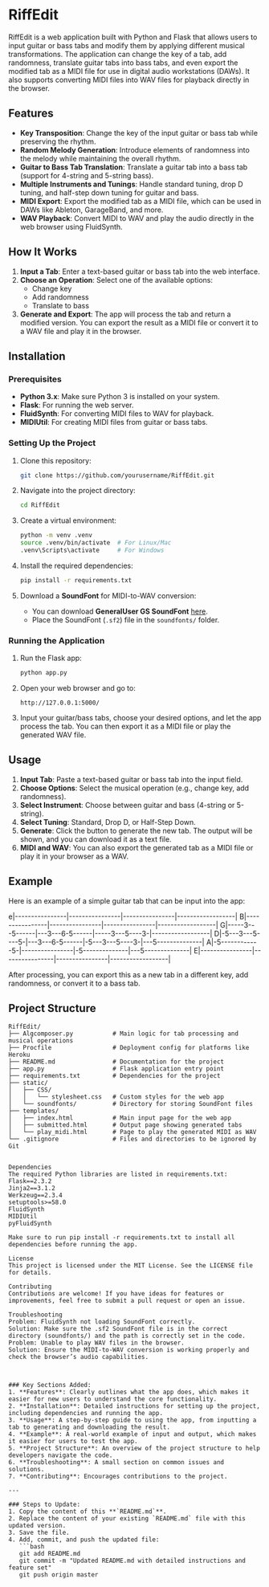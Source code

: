 # RiffEdit

RiffEdit is a web application built with Python and Flask that allows users to input guitar or bass tabs and modify them by applying different musical transformations. The application can change the key of a tab, add randomness, translate guitar tabs into bass tabs, and even export the modified tab as a MIDI file for use in digital audio workstations (DAWs). It also supports converting MIDI files into WAV files for playback directly in the browser.

## Features

- **Key Transposition**: Change the key of the input guitar or bass tab while preserving the rhythm.
- **Random Melody Generation**: Introduce elements of randomness into the melody while maintaining the overall rhythm.
- **Guitar to Bass Tab Translation**: Translate a guitar tab into a bass tab (support for 4-string and 5-string bass).
- **Multiple Instruments and Tunings**: Handle standard tuning, drop D tuning, and half-step down tuning for guitar and bass.
- **MIDI Export**: Export the modified tab as a MIDI file, which can be used in DAWs like Ableton, GarageBand, and more.
- **WAV Playback**: Convert MIDI to WAV and play the audio directly in the web browser using FluidSynth.

## How It Works

1. **Input a Tab**: Enter a text-based guitar or bass tab into the web interface.
2. **Choose an Operation**: Select one of the available options:
   - Change key
   - Add randomness
   - Translate to bass
3. **Generate and Export**: The app will process the tab and return a modified version. You can export the result as a MIDI file or convert it to a WAV file and play it in the browser.

## Installation

### Prerequisites

- **Python 3.x**: Make sure Python 3 is installed on your system.
- **Flask**: For running the web server.
- **FluidSynth**: For converting MIDI files to WAV for playback.
- **MIDIUtil**: For creating MIDI files from guitar or bass tabs.

### Setting Up the Project

1. Clone this repository:
    ```bash
    git clone https://github.com/yourusername/RiffEdit.git
    ```

2. Navigate into the project directory:
    ```bash
    cd RiffEdit
    ```

3. Create a virtual environment:
    ```bash
    python -m venv .venv
    source .venv/bin/activate  # For Linux/Mac
    .venv\Scripts\activate     # For Windows
    ```

4. Install the required dependencies:
    ```bash
    pip install -r requirements.txt
    ```

5. Download a **SoundFont** for MIDI-to-WAV conversion:
    - You can download **GeneralUser GS SoundFont** [here](https://schristiancollins.com/generaluser.php).
    - Place the SoundFont (`.sf2`) file in the `soundfonts/` folder.

### Running the Application

1. Run the Flask app:
    ```bash
    python app.py
    ```

2. Open your web browser and go to:
    ```
    http://127.0.0.1:5000/
    ```

3. Input your guitar/bass tabs, choose your desired options, and let the app process the tab. You can then export it as a MIDI file or play the generated WAV file.

## Usage

1. **Input Tab**: Paste a text-based guitar or bass tab into the input field.
2. **Choose Options**: Select the musical operation (e.g., change key, add randomness).
3. **Select Instrument**: Choose between guitar and bass (4-string or 5-string).
4. **Select Tuning**: Standard, Drop D, or Half-Step Down.
5. **Generate**: Click the button to generate the new tab. The output will be shown, and you can download it as a text file.
6. **MIDI and WAV**: You can also export the generated tab as a MIDI file or play it in your browser as a WAV.

## Example

Here is an example of a simple guitar tab that can be input into the app:

e|----------------|----------------|----------------|------------------| 
B|----------------|----------------|----------------|------------------| 
G|-----3---5------|---3---6-5------|-----3---5----3-|------------------| 
D|-5---3---5----5-|---3---6-5------|-5---3---5----3-|---5--------------| 
A|-5------------5-|----------------|-5--------------|---5--------------| 
E|----------------|----------------|----------------|------------------|


After processing, you can export this as a new tab in a different key, add randomness, or convert it to a bass tab.

## Project Structure

```plaintext
RiffEdit/
├── Algcomposer.py           # Main logic for tab processing and musical operations
├── Procfile                 # Deployment config for platforms like Heroku
├── README.md                # Documentation for the project
├── app.py                   # Flask application entry point
├── requirements.txt         # Dependencies for the project
├── static/
│   ├── CSS/
│   │   └── stylesheet.css   # Custom styles for the web app
│   └── soundfonts/          # Directory for storing SoundFont files
├── templates/
│   ├── index.html           # Main input page for the web app
│   ├── submitted.html       # Output page showing generated tabs
│   └── play_midi.html       # Page to play the generated MIDI as WAV
└── .gitignore               # Files and directories to be ignored by Git


Dependencies
The required Python libraries are listed in requirements.txt:
Flask==2.3.2
Jinja2==3.1.2
Werkzeug==2.3.4
setuptools>=58.0
FluidSynth
MIDIUtil
pyFluidSynth

Make sure to run pip install -r requirements.txt to install all dependencies before running the app.

License
This project is licensed under the MIT License. See the LICENSE file for details.

Contributing
Contributions are welcome! If you have ideas for features or improvements, feel free to submit a pull request or open an issue.

Troubleshooting
Problem: FluidSynth not loading SoundFont correctly.
Solution: Make sure the .sf2 SoundFont file is in the correct directory (soundfonts/) and the path is correctly set in the code.
Problem: Unable to play WAV files in the browser.
Solution: Ensure the MIDI-to-WAV conversion is working properly and check the browser’s audio capabilities.



### Key Sections Added:
1. **Features**: Clearly outlines what the app does, which makes it easier for new users to understand the core functionality.
2. **Installation**: Detailed instructions for setting up the project, including dependencies and running the app.
3. **Usage**: A step-by-step guide to using the app, from inputting a tab to generating and downloading the result.
4. **Example**: A real-world example of input and output, which makes it easier for users to test the app.
5. **Project Structure**: An overview of the project structure to help developers navigate the code.
6. **Troubleshooting**: A small section on common issues and solutions.
7. **Contributing**: Encourages contributions to the project.

---

### Steps to Update:
1. Copy the content of this **`README.md`**.
2. Replace the content of your existing `README.md` file with this updated version.
3. Save the file.
4. Add, commit, and push the updated file:
   ```bash
   git add README.md
   git commit -m "Updated README.md with detailed instructions and feature set"
   git push origin master
